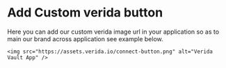 # Add Custom verida button

Here you can add our custom verida image url in your application so as to main our brand across application see example below.

```
<img src="https://assets.verida.io/connect-button.png" alt="Verida Vault App" />
```
